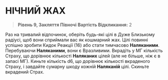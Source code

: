 ﻿# НІЧНИЙ ЖАХ

> **Рівень 9, Закляття Півночі**
> **Вартість Відкликання:** 2

Раз на тривалий відпочинок, оберіть будь-які цілі в Дуже Близькому радіусі, щоб вони сприймали вас як кошмарний жах. Цілі повинні успішно зробити Кидок Реакції (16) або стати тимчасово **Наляканими**. Перебуваючи **Наляканими**, вони є Вразливими. Вкрадіть у МГ кількість Страху, що дорівнює кількості **Наляканих** цілей (але не більше, ніж є в запасі МГ). Киньте кількість d6, що дорівнює кількості вкраденого Страху, і завдайте сумарну шкоду кожній **Наляканій** цілі. Скиньте вкрадений Страх.
